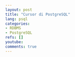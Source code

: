 ```yaml
---
layout: post
title: "Cursor di PostgreSQL"
lang: psql
categories:
- RDBMS
- PostgreSQL
refs: []
youtube: 
comments: true
---
```


